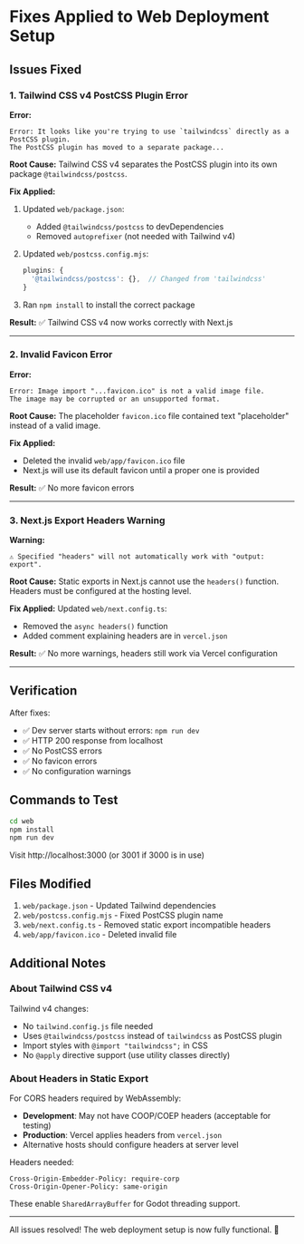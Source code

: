 # Fixes Applied to Web Deployment Setup

## Issues Fixed

### 1. Tailwind CSS v4 PostCSS Plugin Error

**Error:**
```
Error: It looks like you're trying to use `tailwindcss` directly as a PostCSS plugin. 
The PostCSS plugin has moved to a separate package...
```

**Root Cause:**
Tailwind CSS v4 separates the PostCSS plugin into its own package `@tailwindcss/postcss`.

**Fix Applied:**
1. Updated `web/package.json`:
   - Added `@tailwindcss/postcss` to devDependencies
   - Removed `autoprefixer` (not needed with Tailwind v4)

2. Updated `web/postcss.config.mjs`:
   ```javascript
   plugins: {
     '@tailwindcss/postcss': {},  // Changed from 'tailwindcss'
   }
   ```

3. Ran `npm install` to install the correct package

**Result:** ✅ Tailwind CSS v4 now works correctly with Next.js

---

### 2. Invalid Favicon Error

**Error:**
```
Error: Image import "...favicon.ico" is not a valid image file. 
The image may be corrupted or an unsupported format.
```

**Root Cause:**
The placeholder `favicon.ico` file contained text "placeholder" instead of a valid image.

**Fix Applied:**
- Deleted the invalid `web/app/favicon.ico` file
- Next.js will use its default favicon until a proper one is provided

**Result:** ✅ No more favicon errors

---

### 3. Next.js Export Headers Warning

**Warning:**
```
⚠ Specified "headers" will not automatically work with "output: export". 
```

**Root Cause:**
Static exports in Next.js cannot use the `headers()` function. Headers must be configured at the hosting level.

**Fix Applied:**
Updated `web/next.config.ts`:
- Removed the `async headers()` function
- Added comment explaining headers are in `vercel.json`

**Result:** ✅ No more warnings, headers still work via Vercel configuration

---

## Verification

After fixes:
- ✅ Dev server starts without errors: `npm run dev`
- ✅ HTTP 200 response from localhost
- ✅ No PostCSS errors
- ✅ No favicon errors
- ✅ No configuration warnings

## Commands to Test

```bash
cd web
npm install
npm run dev
```

Visit http://localhost:3000 (or 3001 if 3000 is in use)

## Files Modified

1. `web/package.json` - Updated Tailwind dependencies
2. `web/postcss.config.mjs` - Fixed PostCSS plugin name
3. `web/next.config.ts` - Removed static export incompatible headers
4. `web/app/favicon.ico` - Deleted invalid file

## Additional Notes

### About Tailwind CSS v4

Tailwind v4 changes:
- No `tailwind.config.js` file needed
- Uses `@tailwindcss/postcss` instead of `tailwindcss` as PostCSS plugin
- Import styles with `@import "tailwindcss";` in CSS
- No `@apply` directive support (use utility classes directly)

### About Headers in Static Export

For CORS headers required by WebAssembly:
- **Development**: May not have COOP/COEP headers (acceptable for testing)
- **Production**: Vercel applies headers from `vercel.json`
- Alternative hosts should configure headers at server level

Headers needed:
```
Cross-Origin-Embedder-Policy: require-corp
Cross-Origin-Opener-Policy: same-origin
```

These enable `SharedArrayBuffer` for Godot threading support.

---

All issues resolved! The web deployment setup is now fully functional. 🎉

